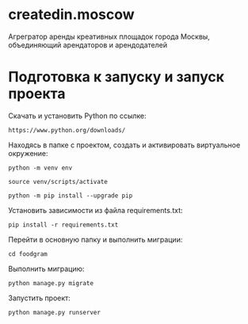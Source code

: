 # createdin.moscow
Агрегратор аренды креативных площадок города Москвы, объединяющий арендаторов  и арендодателей


# Подготовка к запуску и запуск проекта

Скачать и установить Python по ссылке:
```
https://www.python.org/downloads/
```

Находясь в папке с проектом, создать и активировать виртуальное окружение:

```
python -m venv env
```

```
source venv/scripts/activate
```

```
python -m pip install --upgrade pip
```

Установить зависимости из файла requirements.txt:

```
pip install -r requirements.txt
```

Перейти в основную папку и выполнить миграции:

```
cd foodgram
```

Выполнить миграцию:

```
python manage.py migrate
```

Запустить проект:

```
python manage.py runserver
```